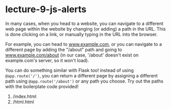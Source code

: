# lecture-9-js-alerts 

In many cases, when you head to a website, you can navigate to a different web page within the website by changing (or adding) a path in the URL. This is done clicking on a link, or manually typing in the URL into the browser.

For example, you can head to www.example.com, or you can navigate to a different page by adding the "/about" path and going to www.example.com/about (in our case, '/about' doesn't exist on example.com's server, so it won't load).

You can do something similar with Flask too! instead of using `@app.route('/')`, you can return a different page by assigning a different path using `@app.route('/about')` or any path you choose. Try out the paths with the boilerplate code provided!

1) /index.html
2) /html.html
